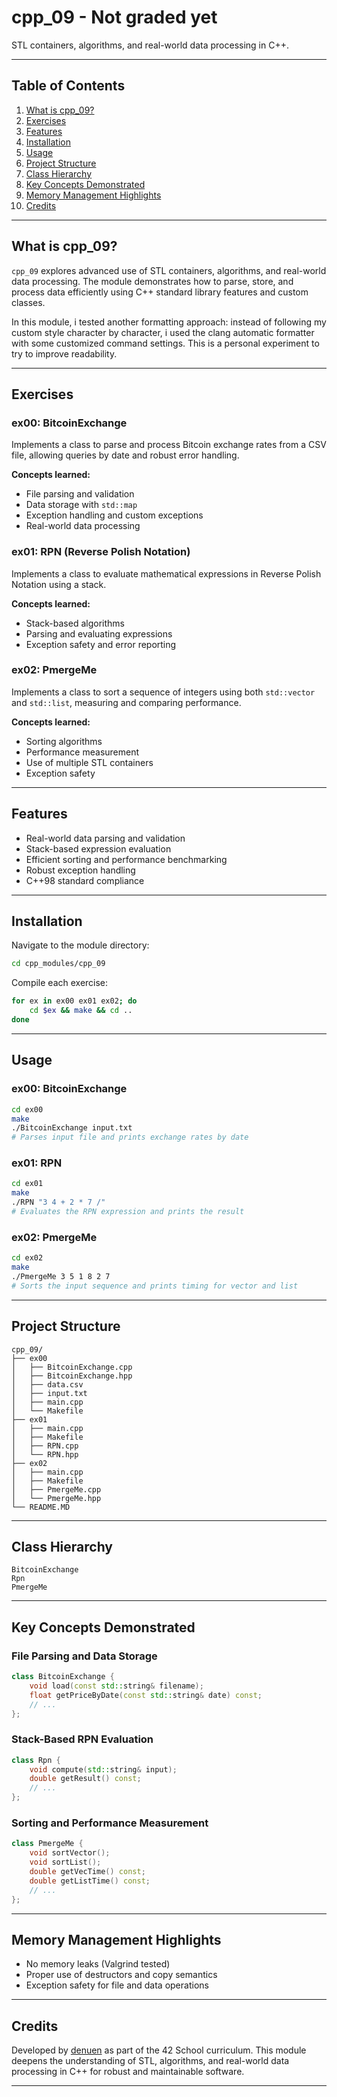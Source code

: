 # cpp_09 - Not graded yet

STL containers, algorithms, and real-world data processing in C++.

---

## Table of Contents

1. [What is cpp_09?](#what-is-cpp_09)
2. [Exercises](#exercises)
3. [Features](#features)
4. [Installation](#installation)
5. [Usage](#usage)
6. [Project Structure](#project-structure)
7. [Class Hierarchy](#class-hierarchy)
8. [Key Concepts Demonstrated](#key-concepts-demonstrated)
9. [Memory Management Highlights](#memory-management-highlights)
10. [Credits](#credits)

---

## What is cpp_09?

`cpp_09` explores advanced use of STL containers, algorithms, and real-world data processing. The module demonstrates how to parse, store, and process data efficiently using C++ standard library features and custom classes.

In this module, i tested another formatting approach: instead of following my custom style character by character, i used the clang automatic formatter with some customized command settings. This is a personal experiment to try to improve readability.

---

## Exercises

### ex00: BitcoinExchange

Implements a class to parse and process Bitcoin exchange rates from a CSV file, allowing queries by date and robust error handling.

**Concepts learned:**

- File parsing and validation
- Data storage with `std::map`
- Exception handling and custom exceptions
- Real-world data processing

### ex01: RPN (Reverse Polish Notation)

Implements a class to evaluate mathematical expressions in Reverse Polish Notation using a stack.

**Concepts learned:**

- Stack-based algorithms
- Parsing and evaluating expressions
- Exception safety and error reporting

### ex02: PmergeMe

Implements a class to sort a sequence of integers using both `std::vector` and `std::list`, measuring and comparing performance.

**Concepts learned:**

- Sorting algorithms
- Performance measurement
- Use of multiple STL containers
- Exception safety

---

## Features

- Real-world data parsing and validation
- Stack-based expression evaluation
- Efficient sorting and performance benchmarking
- Robust exception handling
- C++98 standard compliance

---

## Installation

Navigate to the module directory:

```bash
cd cpp_modules/cpp_09
```

Compile each exercise:

```bash
for ex in ex00 ex01 ex02; do
	cd $ex && make && cd ..
done
```

---

## Usage

### ex00: BitcoinExchange

```bash
cd ex00
make
./BitcoinExchange input.txt
# Parses input file and prints exchange rates by date
```

### ex01: RPN

```bash
cd ex01
make
./RPN "3 4 + 2 * 7 /"
# Evaluates the RPN expression and prints the result
```

### ex02: PmergeMe

```bash
cd ex02
make
./PmergeMe 3 5 1 8 2 7
# Sorts the input sequence and prints timing for vector and list
```

---

## Project Structure

```
cpp_09/
├── ex00
│   ├── BitcoinExchange.cpp
│   ├── BitcoinExchange.hpp
│   ├── data.csv
│   ├── input.txt
│   ├── main.cpp
│   └── Makefile
├── ex01
│   ├── main.cpp
│   ├── Makefile
│   ├── RPN.cpp
│   └── RPN.hpp
├── ex02
│   ├── main.cpp
│   ├── Makefile
│   ├── PmergeMe.cpp
│   └── PmergeMe.hpp
└── README.MD
```

---

## Class Hierarchy

```
BitcoinExchange
Rpn
PmergeMe
```

---

## Key Concepts Demonstrated

### File Parsing and Data Storage

```cpp
class BitcoinExchange {
	void load(const std::string& filename);
	float getPriceByDate(const std::string& date) const;
	// ...
};
```

### Stack-Based RPN Evaluation

```cpp
class Rpn {
	void compute(std::string& input);
	double getResult() const;
	// ...
};
```

### Sorting and Performance Measurement

```cpp
class PmergeMe {
	void sortVector();
	void sortList();
	double getVecTime() const;
	double getListTime() const;
	// ...
};
```

---

## Memory Management Highlights

- No memory leaks (Valgrind tested)
- Proper use of destructors and copy semantics
- Exception safety for file and data operations

---

## Credits

Developed by [denuen](https://github.com/denuen) as part of the 42 School curriculum. This module deepens the understanding of STL, algorithms, and real-world data processing in C++ for robust and maintainable software.

---
